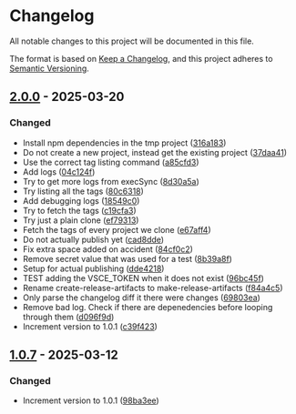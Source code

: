 # Changelog
All notable changes to this project will be documented in this file.

The format is based on [Keep a Changelog](https://keepachangelog.com/en/1.0.0/),
and this project adheres to [Semantic Versioning](https://semver.org/spec/v2.0.0.html).



## [2.0.0](https://github.com/rokucommunity/workflows/compare/v1.0.1...v2.0.0) - 2025-03-20
### Changed
 - Install npm dependencies in the tmp project ([316a183](https://github.com/rokucommunity/workflows/commit/316a183))
 - Do not create a new project, instead get the existing project ([37daa41](https://github.com/rokucommunity/workflows/commit/37daa41))
 - Use the correct tag listing command ([a85cfd3](https://github.com/rokucommunity/workflows/commit/a85cfd3))
 - Add logs ([04c124f](https://github.com/rokucommunity/workflows/commit/04c124f))
 - Try to get more logs from execSync ([8d30a5a](https://github.com/rokucommunity/workflows/commit/8d30a5a))
 - Try listing all the tags ([80c6318](https://github.com/rokucommunity/workflows/commit/80c6318))
 - Add debugging logs ([18549c0](https://github.com/rokucommunity/workflows/commit/18549c0))
 - Try to fetch the tags ([c19cfa3](https://github.com/rokucommunity/workflows/commit/c19cfa3))
 - Try just a plain clone ([ef79313](https://github.com/rokucommunity/workflows/commit/ef79313))
 - Fetch the tags of every project we clone ([e67aff4](https://github.com/rokucommunity/workflows/commit/e67aff4))
 - Do not actually publish yet ([cad8dde](https://github.com/rokucommunity/workflows/commit/cad8dde))
 - Fix extra space added on accident ([84cf0c2](https://github.com/rokucommunity/workflows/commit/84cf0c2))
 - Remove secret value that was used for a test ([8b39a8f](https://github.com/rokucommunity/workflows/commit/8b39a8f))
 - Setup for actual publishing ([dde4218](https://github.com/rokucommunity/workflows/commit/dde4218))
 - TEST adding the VSCE_TOKEN when it does not exist ([96bc45f](https://github.com/rokucommunity/workflows/commit/96bc45f))
 - Rename create-release-artifacts to make-release-artifacts ([f84a4c5](https://github.com/rokucommunity/workflows/commit/f84a4c5))
 - Only parse the changelog diff it there were changes ([69803ea](https://github.com/rokucommunity/workflows/commit/69803ea))
 - Remove bad log. Check if there are depenedencies before looping through them ([d096f9d](https://github.com/rokucommunity/workflows/commit/d096f9d))
 - Increment version to 1.0.1 ([c39f423](https://github.com/rokucommunity/workflows/commit/c39f423))



## [1.0.7](https://github.com/rokucommunity/.github/compare/v1.0.1...v1.0.7) - 2025-03-12
### Changed
 - Increment version to 1.0.1 ([98ba3ee](https://github.com/rokucommunity/.github/commit/98ba3ee))